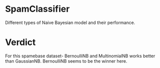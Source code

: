 # SpamClassifier
Different types of Naive Bayesian model and their performance.


# Verdict 
For this spamebase dataset-
BernoulliNB and MultinomialNB works better than GaussianNB.
BernoulliNB seems to be the winner here.
